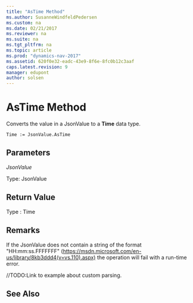 ```yaml
---
title: "AsTime Method"
ms.author: SusanneWindfeldPedersen
ms.custom: na
ms.date: 02/21/2017
ms.reviewer: na
ms.suite: na
ms.tgt_pltfrm: na
ms.topic: article
ms.prod: "dynamics-nav-2017"
ms.assetid: 620f0e32-eadc-43e9-8f6e-8fc0b12c3aaf
caps.latest.revision: 9
manager: edupont
author: solsen
---
```


# AsTime Method

Converts the value in a JsonValue to a **Time** data type.

```
Time := JsonValue.AsTime
```

## Parameters
*JsonValue*

Type: JsonValue

## Return Value
Type : Time

## Remarks
If the JsonValue does not contain a string of the format "HH:mm:ss.FFFFFFF" (https://msdn.microsoft.com/en-us/library/8kb3ddd4(v=vs.110).aspx) the operation will fail with a run-time error. 

//TODO:Link to example about custom parsing.

## See Also

